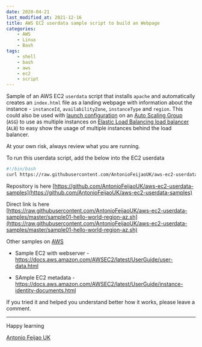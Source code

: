 ```yaml
---
date: 2020-04-21
last_modified_at: 2021-12-16
title: AWS EC2 userdata sample script to build an Webpage
categories:
    - AWS
    - Linux
    - Bash
tags:
    - shell
    - bash
    - aws
    - ec2
    - script
---
```


Sample of an AWS EC2 `userdata` script that installs `apache` and automatically creates an `index.html` file as a landing webpage with information about the instance - `instanceId`, `availabilityZone`, `instanceType` and `region`. This could also be used with [launch configuration](https://docs.aws.amazon.com/autoscaling/ec2/userguide/LaunchConfiguration.html) on an [Auto Scaling Group](https://docs.aws.amazon.com/autoscaling/ec2/userguide/AutoScalingGroup.html) (`ASG`) to use as multiple instances on [Elastic Load Balancing load balancer](https://docs.aws.amazon.com/autoscaling/ec2/userguide/as-register-lbs-with-asg.html) (`ALB`) to easy show the usage of multiple instances behind the load balancer.


At your own risk, always review what you are running.

To run this userdata script, add the below into the EC2 userdata

```bash
#!/bin/bash
curl https://raw.githubusercontent.com/AntonioFeijaoUK/aws-ec2-userdata-samples/master/sample01-hello-world-region-az.sh | bash

```



Repository is here [https://github.com/AntonioFeijaoUK/aws-ec2-userdata-samples](https://github.com/AntonioFeijaoUK/aws-ec2-userdata-samples)

Direct link is here [https://raw.githubusercontent.com/AntonioFeijaoUK/aws-ec2-userdata-samples/master/sample01-hello-world-region-az.sh](https://raw.githubusercontent.com/AntonioFeijaoUK/aws-ec2-userdata-samples/master/sample01-hello-world-region-az.sh)




Other samples on [AWS](https://aws.amazon.com)

- Sample EC2 with webserver - <https://docs.aws.amazon.com/AWSEC2/latest/UserGuide/user-data.html>

- SAmple EC2 metadata - <https://docs.aws.amazon.com/AWSEC2/latest/UserGuide/instance-identity-documents.html>




If you tried it and helped you understand better how it works, please leave a comment.



---

Happy learning

[Antonio Feijao UK](https://www.antoniofeijao.com/)

